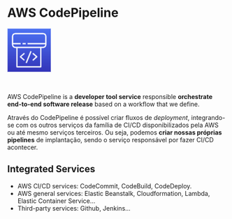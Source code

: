 # AWS CodePipeline

<img height=100px; alt="code-deploy-logo" src="../../../../images/code-pipeline.png" />

<p>&nbsp;</p>

AWS CodePipeline is a **developer tool service** responsible **orchestrate end-to-end software release** based on a workflow that we define.

Através do CodePipeline é possível criar fluxos de *deployment*, integrando-se com os outros serviços da família de CI/CD disponibilizados pela AWS ou até mesmo serviços terceiros. Ou seja, podemos **criar nossas próprias pipelines** de implantação, sendo o serviço responsável por fazer CI/CD acontecer.

## Integrated Services

- AWS CI/CD services: CodeCommit, CodeBuild, CodeDeploy.
- AWS general services: Elastic Beanstalk, Cloudformation, Lambda, Elastic Container Service...
- Third-party services: Github, Jenkins...